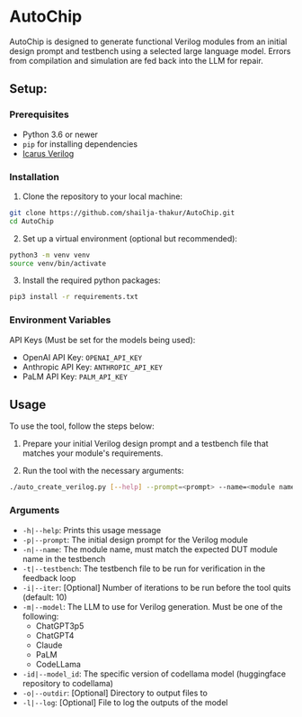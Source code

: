 # AutoChip
AutoChip is designed to generate functional Verilog modules from an initial design prompt and testbench using a selected large language model. Errors from compilation and simulation are fed back into the LLM for repair.

## Setup:

### Prerequisites

- Python 3.6 or newer
- `pip` for installing dependencies
- [Icarus Verilog](https://github.com/steveicarus/iverilog)

### Installation

1.  Clone the repository to your local machine:
```sh
git clone https://github.com/shailja-thakur/AutoChip.git
cd AutoChip
```
2.  Set up a virtual environment (optional but recommended):
```sh
python3 -m venv venv
source venv/bin/activate
```
3.  Install the required python packages:
```sh
pip3 install -r requirements.txt
```

### Environment Variables
API Keys (Must be set for the models being used):
 - OpenAI API Key: `OPENAI_API_KEY`
 - Anthropic API Key: `ANTHROPIC_API_KEY`
 - PaLM API Key: `PALM_API_KEY`

## Usage
To use the tool, follow the steps below:

1. Prepare your initial Verilog design prompt and a testbench file that matches your module's requirements.

2. Run the tool with the necessary arguments:
```sh
./auto_create_verilog.py [--help] --prompt=<prompt> --name=<module name> --testbench=<testbench file> --iter=<iterations> --model=<llm model> --model_id=<model id> --log=<log file>
```
### Arguments
 - `-h|--help`: Prints this usage message
 - `-p|--prompt`: The initial design prompt for the Verilog module
 - `-n|--name`: The module name, must match the expected DUT module name in the testbench
 - `-t|--testbench`: The testbench file to be run for verification in the feedback loop
 - `-i|--iter`: [Optional] Number of iterations to be run before the tool quits (default: 10)
 - `-m|--model`: The LLM to use for Verilog generation. Must be one of the following:
    - ChatGPT3p5
    - ChatGPT4
    - Claude
    - PaLM
    - CodeLLama
 - `-id|--model_id`: The specific version of codellama model (huggingface repository to codellama)
 - `-o|--outdir`: [Optional] Directory to output files to
 - `-l|--log`: [Optional] File to log the outputs of the model

